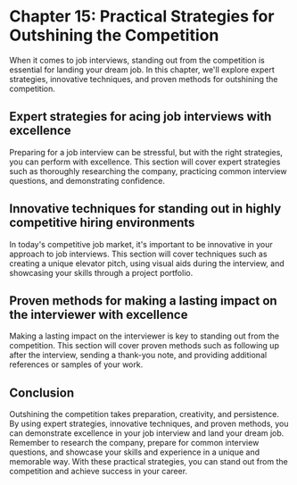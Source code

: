 Chapter 15: Practical Strategies for Outshining the Competition
===============================================================

When it comes to job interviews, standing out from the competition is essential for landing your dream job. In this chapter, we'll explore expert strategies, innovative techniques, and proven methods for outshining the competition.

Expert strategies for acing job interviews with excellence
----------------------------------------------------------

Preparing for a job interview can be stressful, but with the right strategies, you can perform with excellence. This section will cover expert strategies such as thoroughly researching the company, practicing common interview questions, and demonstrating confidence.

Innovative techniques for standing out in highly competitive hiring environments
--------------------------------------------------------------------------------

In today's competitive job market, it's important to be innovative in your approach to job interviews. This section will cover techniques such as creating a unique elevator pitch, using visual aids during the interview, and showcasing your skills through a project portfolio.

Proven methods for making a lasting impact on the interviewer with excellence
-----------------------------------------------------------------------------

Making a lasting impact on the interviewer is key to standing out from the competition. This section will cover proven methods such as following up after the interview, sending a thank-you note, and providing additional references or samples of your work.

Conclusion
----------

Outshining the competition takes preparation, creativity, and persistence. By using expert strategies, innovative techniques, and proven methods, you can demonstrate excellence in your job interview and land your dream job. Remember to research the company, prepare for common interview questions, and showcase your skills and experience in a unique and memorable way. With these practical strategies, you can stand out from the competition and achieve success in your career.

